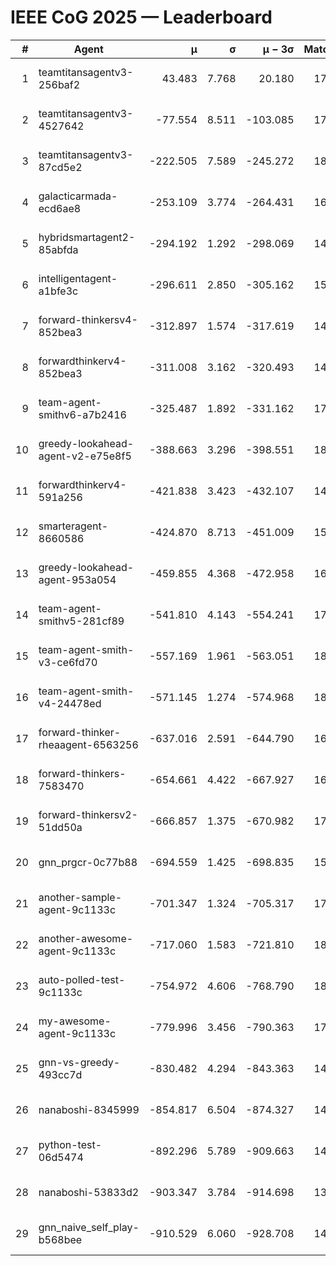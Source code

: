 # IEEE CoG 2025 — Leaderboard

| # | Agent | μ | σ | μ − 3σ | Matches | Updated |
|---:|---|---:|---:|---:|---:|---|
| 1 | teamtitansagentv3-256baf2 | 43.483 | 7.768 | 20.180 | 17956 | 2025-08-24 05:37 |
| 2 | teamtitansagentv3-4527642 | -77.554 | 8.511 | -103.085 | 17570 | 2025-08-24 05:37 |
| 3 | teamtitansagentv3-87cd5e2 | -222.505 | 7.589 | -245.272 | 18946 | 2025-08-24 05:37 |
| 4 | galacticarmada-ecd6ae8 | -253.109 | 3.774 | -264.431 | 16560 | 2025-08-24 05:37 |
| 5 | hybridsmartagent2-85abfda | -294.192 | 1.292 | -298.069 | 14990 | 2025-08-24 05:37 |
| 6 | intelligentagent-a1bfe3c | -296.611 | 2.850 | -305.162 | 15089 | 2025-08-24 05:37 |
| 7 | forward-thinkersv4-852bea3 | -312.897 | 1.574 | -317.619 | 14556 | 2025-08-24 05:37 |
| 8 | forwardthinkerv4-852bea3 | -311.008 | 3.162 | -320.493 | 14450 | 2025-08-24 05:37 |
| 9 | team-agent-smithv6-a7b2416 | -325.487 | 1.892 | -331.162 | 17880 | 2025-08-24 05:37 |
| 10 | greedy-lookahead-agent-v2-e75e8f5 | -388.663 | 3.296 | -398.551 | 18168 | 2025-08-24 05:37 |
| 11 | forwardthinkerv4-591a256 | -421.838 | 3.423 | -432.107 | 14675 | 2025-08-24 05:37 |
| 12 | smarteragent-8660586 | -424.870 | 8.713 | -451.009 | 15020 | 2025-08-24 05:37 |
| 13 | greedy-lookahead-agent-953a054 | -459.855 | 4.368 | -472.958 | 16628 | 2025-08-24 05:37 |
| 14 | team-agent-smithv5-281cf89 | -541.810 | 4.143 | -554.241 | 17500 | 2025-08-24 05:37 |
| 15 | team-agent-smith-v3-ce6fd70 | -557.169 | 1.961 | -563.051 | 18862 | 2025-08-24 05:37 |
| 16 | team-agent-smith-v4-24478ed | -571.145 | 1.274 | -574.968 | 18162 | 2025-08-24 05:37 |
| 17 | forward-thinker-rheaagent-6563256 | -637.016 | 2.591 | -644.790 | 16924 | 2025-08-24 05:37 |
| 18 | forward-thinkers-7583470 | -654.661 | 4.422 | -667.927 | 16260 | 2025-08-24 05:37 |
| 19 | forward-thinkersv2-51dd50a | -666.857 | 1.375 | -670.982 | 17144 | 2025-08-24 05:37 |
| 20 | gnn_prgcr-0c77b88 | -694.559 | 1.425 | -698.835 | 15860 | 2025-08-24 05:37 |
| 21 | another-sample-agent-9c1133c | -701.347 | 1.324 | -705.317 | 17880 | 2025-08-24 05:37 |
| 22 | another-awesome-agent-9c1133c | -717.060 | 1.583 | -721.810 | 18960 | 2025-08-24 05:37 |
| 23 | auto-polled-test-9c1133c | -754.972 | 4.606 | -768.790 | 18600 | 2025-08-24 05:37 |
| 24 | my-awesome-agent-9c1133c | -779.996 | 3.456 | -790.363 | 17760 | 2025-08-24 05:37 |
| 25 | gnn-vs-greedy-493cc7d | -830.482 | 4.294 | -843.363 | 14200 | 2025-08-24 05:37 |
| 26 | nanaboshi-8345999 | -854.817 | 6.504 | -874.327 | 14710 | 2025-08-24 05:37 |
| 27 | python-test-06d5474 | -892.296 | 5.789 | -909.663 | 14390 | 2025-08-24 05:37 |
| 28 | nanaboshi-53833d2 | -903.347 | 3.784 | -914.698 | 13760 | 2025-08-24 05:37 |
| 29 | gnn_naive_self_play-b568bee | -910.529 | 6.060 | -928.708 | 14100 | 2025-08-24 05:37 |
